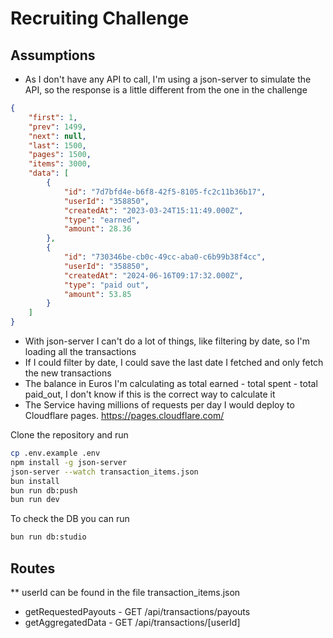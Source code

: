 # Recruiting Challenge

## Assumptions
- As I don't have any API to call, I'm using a json-server to simulate the API, so the response is a little different from the one in the challenge
```json
{
	"first": 1,
	"prev": 1499,
	"next": null,
	"last": 1500,
	"pages": 1500,
	"items": 3000,
	"data": [
		{
			"id": "7d7bfd4e-b6f8-42f5-8105-fc2c11b36b17",
			"userId": "358850",
			"createdAt": "2023-03-24T15:11:49.000Z",
			"type": "earned",
			"amount": 28.36
		},
		{
			"id": "730346be-cb0c-49cc-aba0-c6b99b38f4cc",
			"userId": "358850",
			"createdAt": "2024-06-16T09:17:32.000Z",
			"type": "paid out",
			"amount": 53.85
		}
	]
}
```
- With json-server I can't do a lot of things, like filtering by date, so I'm loading all the transactions
- If I could filter by date, I could save the last date I fetched and only fetch the new transactions
- The balance in Euros I'm calculating as total earned - total spent - total paid_out, I don't know if this is the correct way to calculate it
- The Service having millions of requests per day I would deploy to Cloudflare pages. https://pages.cloudflare.com/

Clone the repository and run

```bash
cp .env.example .env
npm install -g json-server
json-server --watch transaction_items.json
bun install
bun run db:push
bun run dev
```

To check the DB you can run

```bash
bun run db:studio
```

## Routes

** userId can be found in the file transaction_items.json

* getRequestedPayouts - GET /api/transactions/payouts
* getAggregatedData - GET /api/transactions/[userId]